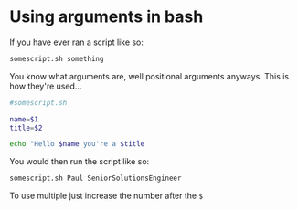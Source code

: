 # Using arguments in bash

If you have ever ran a script like so:

```bash
somescript.sh something
```

You know what arguments are, well positional arguments anyways. This is how
they're used...

```bash
#somescript.sh

name=$1
title=$2

echo "Hello $name you're a $title
```

You would then run the script like so:

```bash
somescript.sh Paul SeniorSolutionsEngineer
```

To use multiple just increase the number after the `$`
